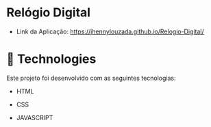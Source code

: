# Relógio Digital

- Link da Aplicação: https://jhennylouzada.github.io/Relogio-Digital/



# 🚀 Technologies
Este projeto foi desenvolvido com as seguintes tecnologias:

   - HTML
   
   - CSS
   
   - JAVASCRIPT
